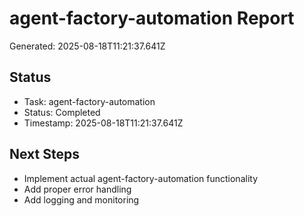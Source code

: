 # agent-factory-automation Report

Generated: 2025-08-18T11:21:37.641Z

## Status
- Task: agent-factory-automation
- Status: Completed
- Timestamp: 2025-08-18T11:21:37.641Z

## Next Steps
- Implement actual agent-factory-automation functionality
- Add proper error handling
- Add logging and monitoring
